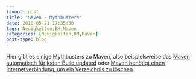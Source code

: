```yaml
---
layout: post
title: "Maven - Mythbusters"
date: 2010-05-21 17:35:38
tags: Neuigkeiten,BM,Maven
categories: [Neuigkeiten,BM,Maven]
post-type: blog
---
```

Hier gibt es einige Mythbusters zu Maven, also beispielsweise das 
[Maven automatisch für jeden Build updated](http://weblogs.java.net/blog/johnsmart/archive/2010/01/06/maven-mythbusters-maven-automatically-updates-every-build) 
oder [Maven benötigt einen Internetverbindung, um ein Verzeichnis zu löschen](http://weblogs.java.net/blog/johnsmart/archive/2010/01/11/maven-mythbusters-2-maven-requires-internet-connection-delete-dire).
